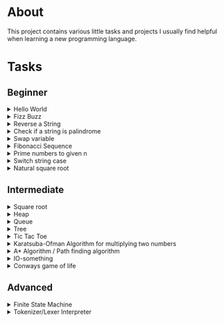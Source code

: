 # About

This project contains various little tasks and projects I usually find helpful when learning a new programming language.

# Tasks

## Beginner
<details>
    <summary>Hello World</summary>

Display the string ` "Hello World!" `.
</details>
<details>
    <summary> Fizz Buzz </summary>

Write a function that takes a number `n` and displays every number up to this n.
If the number is divisible by 3 display `Fizz` instead, if the number is divisible by `5` display `Buzz`.
Example output for `n=10`:

```
1
2
Fizz
4
Buzz
Fizz
7
8
Fizz
Buzz
```
</details>

<details>
    <summary> Reverse a String </summary>

Write a functions that takes a string `s` and returns the reversed string
Example output for `s=abcd`:
```
dcba
```

</details>
<details>
    <summary> Check if a string is palindrome </summary>

Write a function that returns `1` if a given string is palindrome and `0` otherwise.
A string is palindrome iff reads the same backwards as forwards.
Lower-/uppercase should be ignored.
Example outputs for multiple inputs:
```
> otto
1
> Anna
1
> abcde
0
```

</details>
<details>
    <summary> Swap variable </summary>

Write a program that swaps the value of to integer variables.
For example let `a=3` and `b=6` before the function, then after calling the following should be true `a=6` and `b=3`.
```
a=3
b=6
swap(a, b)  # This is the exercise
assert a == 6 and b == 3
```


</details>
<details>
    <summary> Fibonacci Sequence </summary>

Write a program that outputs the `n`th fibonacci number.
The Fibonacci sequence is defined as follows:
```
Fib(0) = 0
Fib(1) = 1
Fib(n) = Fib(n-1) + Fib(n+1)      for n>1
```
Example output for `n=10`:


More [Information](https://oeis.org/A000045).

</details>
<details>
    <summary> Prime numbers to given n </summary>

Display all prime numbers up to a given number `n`.
A number is prime iff it is only divisible by and 1 and itself.
A simple algorithm is the [Sieve of Eratosthenes](https://en.wikipedia.org/wiki/Sieve_of_Eratosthenes#Pseudocode).
Sample output for `n=20`:
```
2 3 5 7 11 13 17 19
```
</details>

<details>
    <summary> Switch string case </summary>
    
Write a programm that switches the case of a given string.
Example output for `s=Example String!`:
```
eXAMPLE sTRING!
```
Helpful information: [ascii table](https://www.lookuptables.com/text/ascii-table)

</details>


<details>
    <summary> Natural square root </summary>
    
For a given `n` find the last square of two [natural numbers](https://en.wikipedia.org/wiki/Natural_number) that is less than `n`.
For example for `n=10` the program should output `9`.
</details>

## Intermediate
<details>
    <summary> Square root </summary>
    
For a given `n` approximate the square root of the number using [newton's method](https://en.wikipedia.org/wiki/Newton%27s_method).
Observe that newton's method is used to find the roots of a function. Therefore we need a function `f` that is zero at the square root of `n`. This relationship can be explained by `f(x) = x^2-n`.
```
function sqrt(n, steps):
    x = n  # We start at n other starting points can also be used
    for i=1 to steps do:
        x = x - (x^2  - n) / 2*x

    return x
```

</details>

<details>
    <summary>Heap</summary>

Implement the [Heap](https://en.wikipedia.org/wiki/Heap_(data_structure)) data structure using an array.
</details>

<details>
    <summary>Queue</summary>

Implement a [Queue](https://en.wikipedia.org/wiki/Queue_(abstract_data_type)) which allows insertion, deletion and lookup of an element.

```
Queue {
    # Insert an element at the end of the queue
    insert(elem);

    # Remove the element at the front
    remove(elem);

    # Returns True when the element is contained in the queue
    contains(elem);
}
```
</details>

<details>
    <summary>Tree</summary>

Implement a binary [Tree](https://en.wikipedia.org/wiki/Tree_(data_structure)), which allows insertion of new elements, deletion, lookup of elements and mapping a function over all nodes.

```
Tree {
    # Inserts a element into the tree. If the element is less than the root inserts into the left subtree
    # if not into the right subtree.
    insert(elem);

    # If contained removes the element from the tree and shifts the other nodes correspondingly.
    remove(elem);

    # Returns True if the element is contained in the tree.
    contains(elem);

    # Applies func to all nodes in the tree.
    map(func);
}
```

</details>
<details>
    <summary>Tic Tac Toe</summary>
</details>
<details>
    <summary>Karatsuba-Ofman Algorithm for multiplying two numbers</summary>

Implement the [Karatsuba algorithm](https://en.wikipedia.org/wiki/Karatsuba_algorithm) for multiplying two numbers.

Let B be the base of the number system and X,Y be numbers of length n.
```
X * Y = (X_1 * B^(n/2) + X_0) * (Y_1 * B^(n/2) + Y_0)  # Divide X and Y in half
      =  X_1Y_1 * B^n + ((X_1+X_0)(Y_0 + Y_1) - Y_0Y_0 + X_1Y_1) * B^(n/2) + X_0Y_0  # Using some arithmetic
```


Extra: Add the ability to specify in how many parts the number should be divided using an argument.

</details>
<details>
    <summary>A* Algorithm / Path finding algorithm</summary>
</details>
<details>
    <summary>IO-something</summary>
</details>
<details>
    <summary>Conways game of life</summary>
</details>


## Advanced
<details>
    <summary>Finite State Machine</summary>
</details>
<details>
    <summary>Tokenizer/Lexer Interpreter</summary>
</details>